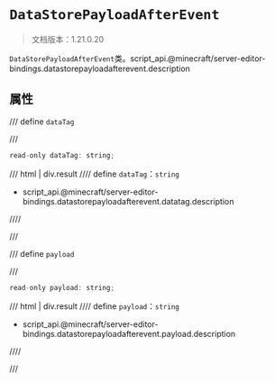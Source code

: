 # `DataStorePayloadAfterEvent`

> 文档版本：1.21.0.20

`DataStorePayloadAfterEvent`类。script_api.@minecraft/server-editor-bindings.datastorepayloadafterevent.description

## 属性

/// define
`dataTag`


///

```js
read-only dataTag: string;
```

/// html | div.result
//// define
`dataTag`：`string`

- script_api.@minecraft/server-editor-bindings.datastorepayloadafterevent.datatag.description


////

///


/// define
`payload`


///

```js
read-only payload: string;
```

/// html | div.result
//// define
`payload`：`string`

- script_api.@minecraft/server-editor-bindings.datastorepayloadafterevent.payload.description


////

///

